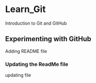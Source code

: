 # Learn_Git
Introduction to Git and GitHub

## Experimenting with GitHub
Adding README file

### Updating the ReadMe file
updating file
